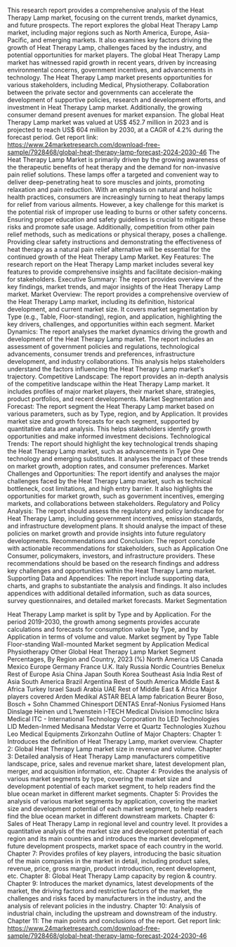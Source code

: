 This research report provides a comprehensive analysis of the Heat Therapy Lamp market, focusing on the current trends, market dynamics, and future prospects. The report explores the global Heat Therapy Lamp market, including major regions such as North America, Europe, Asia-Pacific, and emerging markets. It also examines key factors driving the growth of Heat Therapy Lamp, challenges faced by the industry, and potential opportunities for market players.
The global Heat Therapy Lamp market has witnessed rapid growth in recent years, driven by increasing environmental concerns, government incentives, and advancements in technology. The Heat Therapy Lamp market presents opportunities for various stakeholders, including Medical, Physiotherapy. Collaboration between the private sector and governments can accelerate the development of supportive policies, research and development efforts, and investment in Heat Therapy Lamp market. Additionally, the growing consumer demand present avenues for market expansion.
The global Heat Therapy Lamp market was valued at US$ 452.7 million in 2023 and is projected to reach US$ 604 million by 2030, at a CAGR of 4.2% during the forecast period.
Get report link: https://www.24marketresearch.com/download-free-sample/7928468/global-heat-therapy-lamp-forecast-2024-2030-46
The Heat Therapy Lamp Market is primarily driven by the growing awareness of the therapeutic benefits of heat therapy and the demand for non-invasive pain relief solutions. These lamps offer a targeted and convenient way to deliver deep-penetrating heat to sore muscles and joints, promoting relaxation and pain reduction. With an emphasis on natural and holistic health practices, consumers are increasingly turning to heat therapy lamps for relief from various ailments. However, a key challenge for this market is the potential risk of improper use leading to burns or other safety concerns. Ensuring proper education and safety guidelines is crucial to mitigate these risks and promote safe usage. Additionally, competition from other pain relief methods, such as medications or physical therapy, poses a challenge. Providing clear safety instructions and demonstrating the effectiveness of heat therapy as a natural pain relief alternative will be essential for the continued growth of the Heat Therapy Lamp Market.
Key Features:
The research report on the Heat Therapy Lamp market includes several key features to provide comprehensive insights and facilitate decision-making for stakeholders.
Executive Summary: The report provides overview of the key findings, market trends, and major insights of the Heat Therapy Lamp market.
Market Overview: The report provides a comprehensive overview of the Heat Therapy Lamp market, including its definition, historical development, and current market size. It covers market segmentation by Type (e.g., Table, Floor-standing), region, and application, highlighting the key drivers, challenges, and opportunities within each segment.
Market Dynamics: The report analyses the market dynamics driving the growth and development of the Heat Therapy Lamp market. The report includes an assessment of government policies and regulations, technological advancements, consumer trends and preferences, infrastructure development, and industry collaborations. This analysis helps stakeholders understand the factors influencing the Heat Therapy Lamp market's trajectory.
Competitive Landscape: The report provides an in-depth analysis of the competitive landscape within the Heat Therapy Lamp market. It includes profiles of major market players, their market share, strategies, product portfolios, and recent developments.
Market Segmentation and Forecast: The report segment the Heat Therapy Lamp market based on various parameters, such as by Type, region, and by Application. It provides market size and growth forecasts for each segment, supported by quantitative data and analysis. This helps stakeholders identify growth opportunities and make informed investment decisions.
Technological Trends: The report should highlight the key technological trends shaping the Heat Therapy Lamp market, such as advancements in Type One technology and emerging substitutes. It analyses the impact of these trends on market growth, adoption rates, and consumer preferences.
Market Challenges and Opportunities: The report identify and analyses the major challenges faced by the Heat Therapy Lamp market, such as technical bottleneck, cost limitations, and high entry barrier. It also highlights the opportunities for market growth, such as government incentives, emerging markets, and collaborations between stakeholders.
Regulatory and Policy Analysis: The report should assess the regulatory and policy landscape for Heat Therapy Lamp, including government incentives, emission standards, and infrastructure development plans. It should analyse the impact of these policies on market growth and provide insights into future regulatory developments.
Recommendations and Conclusion: The report conclude with actionable recommendations for stakeholders, such as Application One Consumer, policymakers, investors, and infrastructure providers. These recommendations should be based on the research findings and address key challenges and opportunities within the Heat Therapy Lamp market.
Supporting Data and Appendices: The report include supporting data, charts, and graphs to substantiate the analysis and findings. It also includes appendices with additional detailed information, such as data sources, survey questionnaires, and detailed market forecasts.
Market Segmentation

Heat Therapy Lamp market is split by Type and by Application. For the period 2019-2030, the growth among segments provides accurate calculations and forecasts for consumption value by Type, and by Application in terms of volume and value.
Market segment by Type
Table
Floor-standing
Wall-mounted
Market segment by Application
Medical
Physiotherapy
Other
Global Heat Therapy Lamp Market Segment Percentages, By Region and Country, 2023 (%)
North America
US
Canada
Mexico
Europe
Germany
France
U.K.
Italy
Russia
Nordic Countries
Benelux
Rest of Europe
Asia
China
Japan
South Korea
Southeast Asia
India
Rest of Asia
South America
Brazil
Argentina
Rest of South America
Middle East & Africa
Turkey
Israel
Saudi Arabia
UAE
Rest of Middle East & Africa
Major players covered
Arden Medikal
ASTAR
BELA lamp fabrication
Beurer
Boso, Bosch + Sohn
Chammed
Chinesport
DENTAS
Enraf-Nonius
Fysiomed
Hans Dinslage
Heinen und L?wenstein
I-TECH Medical Division
Inmoclinc
Iskra Medical
ITC - International Technology Corporation
Ito
LED Technologies
LID
Meden-Inmed
Medisana
Medstar
Verre et Quartz Technologies
Xuzhou Leo Medical Equipments
Zirkonzahn
Outline of Major Chapters:
Chapter 1: Introduces the definition of Heat Therapy Lamp, market overview.
Chapter 2: Global Heat Therapy Lamp market size in revenue and volume.
Chapter 3: Detailed analysis of Heat Therapy Lamp manufacturers competitive landscape, price, sales and revenue market share, latest development plan, merger, and acquisition information, etc.
Chapter 4: Provides the analysis of various market segments by type, covering the market size and development potential of each market segment, to help readers find the blue ocean market in different market segments.
Chapter 5: Provides the analysis of various market segments by application, covering the market size and development potential of each market segment, to help readers find the blue ocean market in different downstream markets.
Chapter 6: Sales of Heat Therapy Lamp in regional level and country level. It provides a quantitative analysis of the market size and development potential of each region and its main countries and introduces the market development, future development prospects, market space of each country in the world.
Chapter 7: Provides profiles of key players, introducing the basic situation of the main companies in the market in detail, including product sales, revenue, price, gross margin, product introduction, recent development, etc.
Chapter 8: Global Heat Therapy Lamp capacity by region & country.
Chapter 9: Introduces the market dynamics, latest developments of the market, the driving factors and restrictive factors of the market, the challenges and risks faced by manufacturers in the industry, and the analysis of relevant policies in the industry.
Chapter 10: Analysis of industrial chain, including the upstream and downstream of the industry.
Chapter 11: The main points and conclusions of the report.
Get report link: https://www.24marketresearch.com/download-free-sample/7928468/global-heat-therapy-lamp-forecast-2024-2030-46
